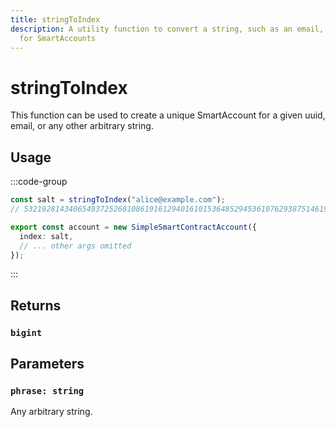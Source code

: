 ```yaml
---
title: stringToIndex
description: A utility function to convert a string, such as an email, to salt
  for SmartAccounts
---
```


# stringToIndex

This function can be used to create a unique SmartAccount for a given uuid, email, or any other arbitrary string.

## Usage

:::code-group

```ts [example.ts]
const salt = stringToIndex("alice@example.com");
// 53219281434065493725260108619161294016101536485294536107629387514619165176826n

export const account = new SimpleSmartContractAccount({
  index: salt,
  // ... other args omitted
});
```

:::

## Returns

### `bigint`

## Parameters

### `phrase: string`

Any arbitrary string.

